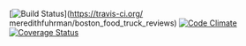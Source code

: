 [![Build Status](https://travis-ci.org/meredithfuhrman/boston_food_truck_reviews.svg?branch=master)](https://travis-ci.org/ meredithfuhrman/boston_food_truck_reviews) [![Code Climate](https://codeclimate.com/github/meredithfuhrman/boston_food_truck_reviews.png)](https://codeclimate.com/github/meredithfuhrman/boston_food_truck_reviews) [![Coverage Status](https://coveralls.io/repos/meredithfuhrman/boston_food_truck_reviews/badge.png)](https://coveralls.io/r/meredithfuhrman/boston_food_truck_reviews)
